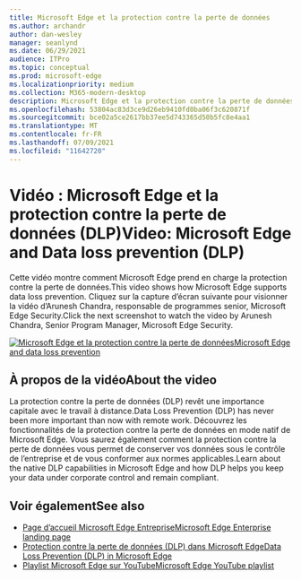```yaml
---
title: Microsoft Edge et la protection contre la perte de données
ms.author: archandr
author: dan-wesley
manager: seanlynd
ms.date: 06/29/2021
audience: ITPro
ms.topic: conceptual
ms.prod: microsoft-edge
ms.localizationpriority: medium
ms.collection: M365-modern-desktop
description: Microsoft Edge et la protection contre la perte de données (DLP)
ms.openlocfilehash: 53804ac83d3ce9d26eb9410fd0ba06f3c620871f
ms.sourcegitcommit: bce02a5ce2617bb37ee5d743365d50b5fc8e4aa1
ms.translationtype: MT
ms.contentlocale: fr-FR
ms.lasthandoff: 07/09/2021
ms.locfileid: "11642720"
---
```

# <a name="video-microsoft-edge-and-data-loss-prevention-dlp"></a><span data-ttu-id="e23c0-103">Vidéo : Microsoft Edge et la protection contre la perte de données (DLP)</span><span class="sxs-lookup"><span data-stu-id="e23c0-103">Video: Microsoft Edge and Data loss prevention (DLP)</span></span>

<span data-ttu-id="e23c0-104">Cette vidéo montre comment Microsoft Edge prend en charge la protection contre la perte de données.</span><span class="sxs-lookup"><span data-stu-id="e23c0-104">This video shows how Microsoft Edge supports data loss prevention.</span></span> <span data-ttu-id="e23c0-105">Cliquez sur la capture d’écran suivante pour visionner la vidéo d’Arunesh Chandra, responsable de programmes senior, Microsoft Edge Security.</span><span class="sxs-lookup"><span data-stu-id="e23c0-105">Click the next screenshot to watch the video by Arunesh Chandra, Senior Program Manager, Microsoft Edge Security.</span></span>

[![ <span data-ttu-id="e23c0-106">Microsoft Edge et la protection contre la perte de données</span><span class="sxs-lookup"><span data-stu-id="e23c0-106">Microsoft Edge and data loss prevention</span></span>](media/microsoft-edge-security-dlp/0.png)](http://www.youtube.com/watch?v=dLD04U9eTqg " Microsoft Edge and data loss prevention")

## <a name="about-the-video"></a><span data-ttu-id="e23c0-107">À propos de la vidéo</span><span class="sxs-lookup"><span data-stu-id="e23c0-107">About the video</span></span>

<span data-ttu-id="e23c0-108">La protection contre la perte de données (DLP) revêt une importance capitale avec le travail à distance.</span><span class="sxs-lookup"><span data-stu-id="e23c0-108">Data Loss Prevention (DLP) has never been more important than now with remote work.</span></span> <span data-ttu-id="e23c0-109">Découvrez les fonctionnalités de la protection contre la perte de données en mode natif de Microsoft Edge. Vous saurez également comment la protection contre la perte de données vous permet de conserver vos données sous le contrôle de l’entreprise et de vous conformer aux normes applicables.</span><span class="sxs-lookup"><span data-stu-id="e23c0-109">Learn about the native DLP capabilities in Microsoft Edge and how DLP helps you keep your data under corporate control and remain compliant.</span></span>

## <a name="see-also"></a><span data-ttu-id="e23c0-110">Voir également</span><span class="sxs-lookup"><span data-stu-id="e23c0-110">See also</span></span>

- [<span data-ttu-id="e23c0-111">Page d’accueil Microsoft Edge Entreprise</span><span class="sxs-lookup"><span data-stu-id="e23c0-111">Microsoft Edge Enterprise landing page</span></span>](https://aka.ms/EdgeEnterprise)
- [<span data-ttu-id="e23c0-112">Protection contre la perte de données (DLP) dans Microsoft Edge</span><span class="sxs-lookup"><span data-stu-id="e23c0-112">Data Loss Prevention (DLP) in Microsoft Edge</span></span>](microsoft-edge-security-dlp.md)
- [<span data-ttu-id="e23c0-113">Playlist Microsoft Edge sur YouTube</span><span class="sxs-lookup"><span data-stu-id="e23c0-113">Microsoft Edge YouTube playlist</span></span>](https://www.youtube.com/playlist?list=PLXtHYVsvn_b-uXh1tMeYpT-0iD8tD3tFy)
